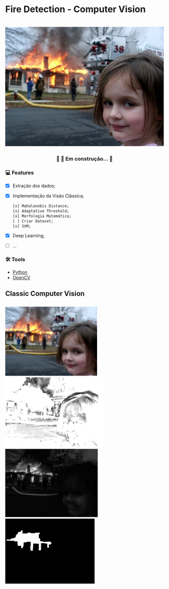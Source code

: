 # Fire Detection - Computer Vision

<h1>
  <img alt="Grad CAM" title="#Grad CAM" src="src/assets/girl.jpg" />
</h1>

<h3 align="center"> 
	🚧  🚀 Em construção...  🚧
</h3>

### :computer: Features

- [x] Extração dos dados;
- [x] Implementação da Visão Clássica;

      [x] Mahalanobis Distance;
      [x] Adaptative Threshold;
      [x] Morfologia Matemática;
      [ ] Criar Dataset;
      [x] SVM;
- [x] Deep Learning;
- [ ] ...

### 🛠 Tools

- [Python](https://www.python.org/)
- [OpenCV](https://opencv.org/)

## Classic Computer Vision

<h2 align="left">
	<img alt="Grad CAM" title="#Grad CAM" src="src/assets/girl_blur.png" />
	<img alt="Grad CAM" title="#Grad CAM" src="src/assets/girl_mahalanobis.png" />
	<img alt="Grad CAM" title="#Grad CAM" src="src/assets/girl_mahaxorig.png" />
	<img alt="Grad CAM" title="#Grad CAM" src="src/assets/girl_close.png" />
</h2>
